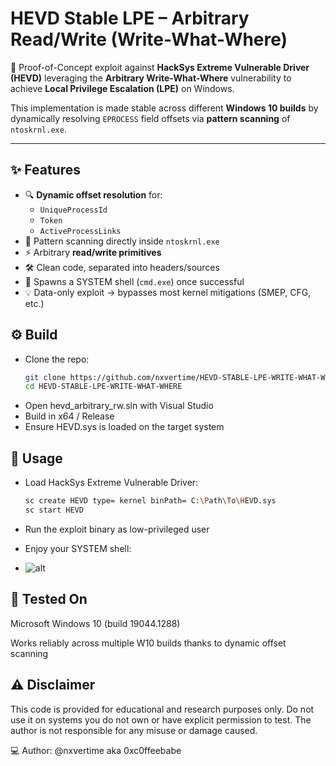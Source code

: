 # HEVD Stable LPE – Arbitrary Read/Write (Write-What-Where)

🚀 Proof-of-Concept exploit against **HackSys Extreme Vulnerable Driver (HEVD)** leveraging the **Arbitrary Write-What-Where** vulnerability to achieve **Local Privilege Escalation (LPE)** on Windows.

This implementation is made stable across different **Windows 10 builds** by dynamically resolving `EPROCESS` field offsets via **pattern scanning** of `ntoskrnl.exe`.

---

## ✨ Features
- 🔍 **Dynamic offset resolution** for:
  - `UniqueProcessId`
  - `Token`
  - `ActiveProcessLinks`
- 📖 Pattern scanning directly inside `ntoskrnl.exe`
- ⚡ Arbitrary **read/write primitives**
- 🛠️ Clean code, separated into headers/sources
- 🐚 Spawns a SYSTEM shell (`cmd.exe`) once successful
- 💡 Data-only exploit → bypasses most kernel mitigations (SMEP, CFG, etc.)


## ⚙️ Build

- Clone the repo:
   ```bash
   git clone https://github.com/nxvertime/HEVD-STABLE-LPE-WRITE-WHAT-WHERE.git
   cd HEVD-STABLE-LPE-WRITE-WHAT-WHERE
   ```
- Open hevd_arbitrary_rw.sln with Visual Studio
- Build in x64 / Release
- Ensure HEVD.sys is loaded on the target system


## 🚀 Usage
- Load HackSys Extreme Vulnerable Driver:

    ```bash
    sc create HEVD type= kernel binPath= C:\Path\To\HEVD.sys
    sc start HEVD
    ```
- Run the exploit binary as low-privileged user

- Enjoy your SYSTEM shell:
- ![alt](https://i.imgur.com/JhTtJuW.png)
## 🧪 Tested On
Microsoft Windows 10 (build 19044.1288)

Works reliably across multiple W10 builds thanks to dynamic offset scanning

## ⚠️ Disclaimer
This code is provided for educational and research purposes only.
Do not use it on systems you do not own or have explicit permission to test.
The author is not responsible for any misuse or damage caused.

💻 Author: @nxvertime aka 0xc0ffeebabe
